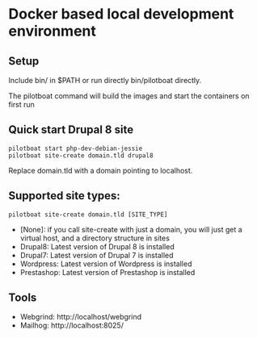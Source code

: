 # Docker based local development environment

## Setup

Include bin/ in $PATH or run directly bin/pilotboat directly.

The pilotboat command will build the images and start the containers on first run

## Quick start Drupal 8 site

    pilotboat start php-dev-debian-jessie
    pilotboat site-create domain.tld drupal8

Replace domain.tld with a domain pointing to localhost.

## Supported site types:

    pilotboat site-create domain.tld [SITE_TYPE]

* [None]: if you call site-create with just a domain, you will just get a virtual host, and a directory structure in sites
* Drupal8: Latest version of Drupal 8 is installed
* Drupal7: Latest version of Drupal 7 is installed
* Wordpress: Latest version of Wordpress is installed
* Prestashop: Latest version of Prestashop is installed

## Tools

* Webgrind: http://localhost/webgrind
* Mailhog: http://localhost:8025/

